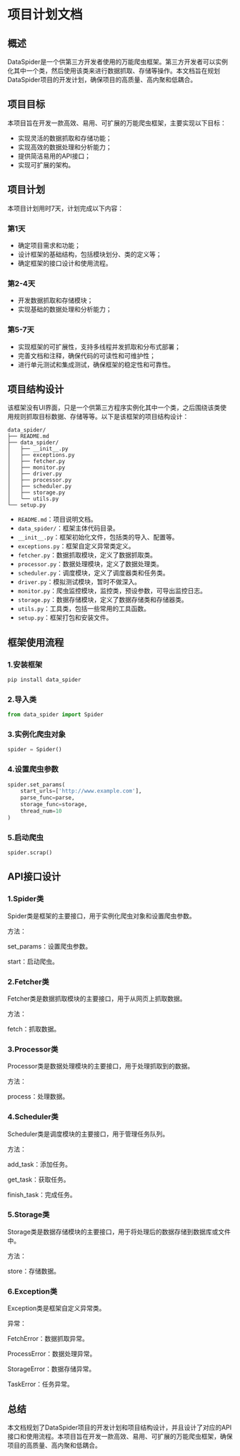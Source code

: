 # 项目计划文档

## 概述

DataSpider是一个供第三方开发者使用的万能爬虫框架。第三方开发者可以实例化其中一个类，然后使用该类来进行数据抓取、存储等操作。本文档旨在规划DataSpider项目的开发计划，确保项目的高质量、高内聚和低耦合。

## 项目目标

本项目旨在开发一款高效、易用、可扩展的万能爬虫框架，主要实现以下目标：

- 实现灵活的数据抓取和存储功能；
- 实现高效的数据处理和分析能力；
- 提供简洁易用的API接口；
- 实现可扩展的架构。

## 项目计划

本项目计划用时7天，计划完成以下内容：

### 第1天

- 确定项目需求和功能；
- 设计框架的基础结构，包括模块划分、类的定义等；
- 确定框架的接口设计和使用流程。

### 第2-4天

- 开发数据抓取和存储模块；
- 实现基础的数据处理和分析能力；

### 第5-7天

- 实现框架的可扩展性，支持多线程并发抓取和分布式部署；
- 完善文档和注释，确保代码的可读性和可维护性；
- 进行单元测试和集成测试，确保框架的稳定性和可靠性。

## 项目结构设计

该框架没有UI界面，只是一个供第三方程序实例化其中一个类，之后围绕该类使用规则抓取目标数据、存储等等。以下是该框架的项目结构设计：

```
data_spider/
├── README.md
├── data_spider/
│   ├── __init__.py
│   ├── exceptions.py
│   ├── fetcher.py
│   ├── monitor.py
│   ├── driver.py
│   ├── processor.py
│   ├── scheduler.py
│   ├── storage.py
│   └── utils.py
└── setup.py
```

- `README.md`：项目说明文档。
- `data_spider/`：框架主体代码目录。
- `__init__.py`：框架初始化文件，包括类的导入、配置等。
- `exceptions.py`：框架自定义异常类定义。
- `fetcher.py`：数据抓取模块，定义了数据抓取类。
- `processor.py`：数据处理模块，定义了数据处理类。
- `scheduler.py`：调度模块，定义了调度器类和任务类。
- `driver.py`：模拟测试模块，暂时不做深入。 
- `monitor.py`：爬虫监控模块，监控类，预设参数，可导出监控日志。 
- `storage.py`：数据存储模块，定义了数据存储类和存储器类。 
- `utils.py`：工具类，包括一些常用的工具函数。 
- `setup.py`：框架打包和安装文件。

## 框架使用流程 

### 1.安装框架

```bash
pip install data_spider
```



### 2.导入类

```python
from data_spider import Spider
```



### 3.实例化爬虫对象

```python
spider = Spider()
```



### 4.设置爬虫参数

```python
spider.set_params(
	start_urls=['http://www.example.com'],
	parse_func=parse, 
	storage_func=storage, 
	thread_num=10
)
```



### 5.启动爬虫

```python
spider.scrap()
```

## API接口设计

### 1.Spider类

Spider类是框架的主要接口，用于实例化爬虫对象和设置爬虫参数。

方法：

set_params：设置爬虫参数。

start：启动爬虫。

### 2.Fetcher类

Fetcher类是数据抓取模块的主要接口，用于从网页上抓取数据。

方法：

fetch：抓取数据。

### 3.Processor类

Processor类是数据处理模块的主要接口，用于处理抓取到的数据。

方法：

process：处理数据。

### 4.Scheduler类

Scheduler类是调度模块的主要接口，用于管理任务队列。

方法：

add_task：添加任务。

get_task：获取任务。

finish_task：完成任务。

### 5.Storage类

Storage类是数据存储模块的主要接口，用于将处理后的数据存储到数据库或文件中。

方法：

store：存储数据。

### 6.Exception类

Exception类是框架自定义异常类。

异常：

FetchError：数据抓取异常。

ProcessError：数据处理异常。

StorageError：数据存储异常。

TaskError：任务异常。

## 总结

本文档规划了DataSpider项目的开发计划和项目结构设计，并且设计了对应的API接口和使用流程。本项目旨在开发一款高效、易用、可扩展的万能爬虫框架，确保项目的高质量、高内聚和低耦合。
